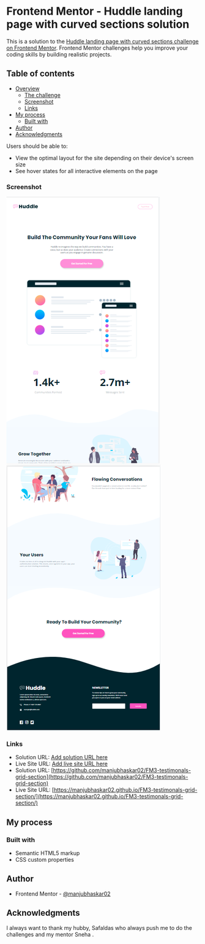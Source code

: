 # Frontend Mentor - Huddle landing page with curved sections solution

This is a solution to the [Huddle landing page with curved sections challenge on Frontend Mentor](https://www.frontendmentor.io/challenges/huddle-landing-page-with-curved-sections-5ca5ecd01e82137ec91a50f2). Frontend Mentor challenges help you improve your coding skills by building realistic projects. 

## Table of contents

- [Overview](#overview)
  - [The challenge](#the-challenge)
  - [Screenshot](#screenshot)
  - [Links](#links)
- [My process](#my-process)
  - [Built with](#built-with)
- [Author](#author)
- [Acknowledgments](#acknowledgments)

Users should be able to:

- View the optimal layout for the site depending on their device's screen size
- See hover states for all interactive elements on the page

### Screenshot

![Huddle-landing-page](./images/huddle-1.png)
![Huddle-landing-page](./images/huddle-2.png)


### Links

- Solution URL: [Add solution URL here](https://your-solution-url.com)
- Live Site URL: [Add live site URL here](https://your-live-site-url.com)
- Solution URL: [https://github.com/manjubhaskar02/FM3-testimonals-grid-section](https://github.com/manjubhaskar02/FM3-testimonals-grid-section)
- Live Site URL: [https://manjubhaskar02.github.io/FM3-testimonals-grid-section/](https://manjubhaskar02.github.io/FM3-testimonals-grid-section/)

## My process

### Built with

- Semantic HTML5 markup
- CSS custom properties

## Author

- Frontend Mentor - [@manjubhaskar02](https://www.frontendmentor.io/profile/manjubhaskar02)

## Acknowledgments

I always want to thank my hubby, Safaldas who always push me to do the challenges and my mentor Sneha .

